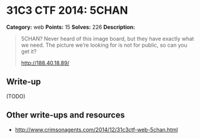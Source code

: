# 31C3 CTF 2014: 5CHAN

**Category:** web
**Points:** 15
**Solves:** 226
**Description:**

> 5CHAN? Never heard of this image board, but they have exactly what we need. The picture we’re looking for is not for public, so can you get it?
>
> <http://188.40.18.89/>

## Write-up

(TODO)

## Other write-ups and resources

* <http://www.crimsonagents.com/2014/12/31c3ctf-web-5chan.html>
